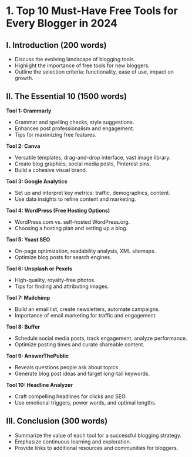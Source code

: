 # 1. Top 10 Must-Have Free Tools for Every Blogger in 2024

## I. Introduction (200 words)

- Discuss the evolving landscape of blogging tools.
- Highlight the importance of free tools for new bloggers.
- Outline the selection criteria: functionality, ease of use, impact on growth.

## II. The Essential 10 (1500 words)

**Tool 1: Grammarly**

- Grammar and spelling checks, style suggestions.
- Enhances post professionalism and engagement.
- Tips for maximizing free features.

**Tool 2: Canva**

- Versatile templates, drag-and-drop interface, vast image library.
- Create blog graphics, social media posts, Pinterest pins.
- Build a cohesive visual brand.

**Tool 3: Google Analytics**

- Set up and interpret key metrics: traffic, demographics, content.
- Use data insights to refine content and marketing.

**Tool 4: WordPress (Free Hosting Options)**

- WordPress.com vs. self-hosted WordPress.org.
- Choosing a hosting plan and setting up a blog.

**Tool 5: Yoast SEO**

- On-page optimization, readability analysis, XML sitemaps.
- Optimize blog posts for search engines.

**Tool 6: Unsplash or Pexels**

- High-quality, royalty-free photos.
- Tips for finding and attributing images.

**Tool 7: Mailchimp**

- Build an email list, create newsletters, automate campaigns.
- Importance of email marketing for traffic and engagement.

**Tool 8: Buffer**

- Schedule social media posts, track engagement, analyze performance.
- Optimize posting times and curate shareable content.

**Tool 9: AnswerThePublic**

- Reveals questions people ask about topics.
- Generate blog post ideas and target long-tail keywords.

**Tool 10: Headline Analyzer**

- Craft compelling headlines for clicks and SEO.
- Use emotional triggers, power words, and optimal lengths.

## III. Conclusion (300 words)

- Summarize the value of each tool for a successful blogging strategy.
- Emphasize continuous learning and exploration.
- Provide links to additional resources and communities for bloggers.

